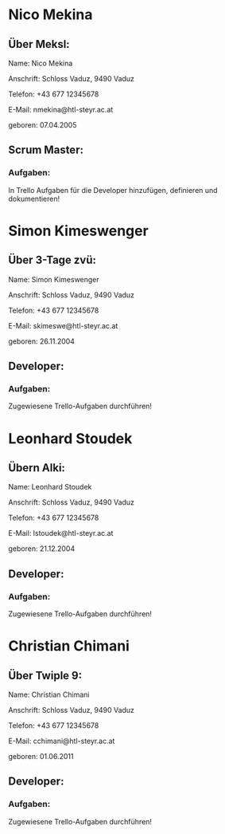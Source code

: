 # Nico Mekina

## Über Meksl:
<p> Name: Nico Mekina </p>
<p> Anschrift:  Schloss Vaduz, 9490 Vaduz </p>
<p> Telefon:    +43 677 12345678 </p>
<p> E-Mail:     nmekina@htl-steyr.ac.at </p>
<p> geboren:    07.04.2005 </p>

## Scrum Master:
### Aufgaben:
In Trello Aufgaben für die Developer hinzufügen, definieren und dokumentieren!



# Simon Kimeswenger

## Über 3-Tage zvü:
<p> Name: Simon Kimeswenger </p>
<p> Anschrift:  Schloss Vaduz, 9490 Vaduz </p>
<p> Telefon:    +43 677 12345678 </p>
<p> E-Mail:     skimeswe@htl-steyr.ac.at </p>
<p> geboren:    26.11.2004 </p>

## Developer:
### Aufgaben:
Zugewiesene Trello-Aufgaben durchführen!



# Leonhard Stoudek

## Übern Alki:
<p> Name: Leonhard Stoudek </p>
<p> Anschrift:  Schloss Vaduz, 9490 Vaduz </p>
<p> Telefon:    +43 677 12345678 </p>
<p> E-Mail:     lstoudek@htl-steyr.ac.at </p>
<p> geboren:    21.12.2004 </p>

## Developer:
### Aufgaben:
Zugewiesene Trello-Aufgaben durchführen!



# Christian Chimani

## Über Twiple 9:
<p> Name: Christian Chimani </p>
<p> Anschrift:  Schloss Vaduz, 9490 Vaduz </p>
<p> Telefon:    +43 677 12345678 </p>
<p> E-Mail:     cchimani@htl-steyr.ac.at </p>
<p> geboren:    01.06.2011 </p>

## Developer:
### Aufgaben:
Zugewiesene Trello-Aufgaben durchführen!
